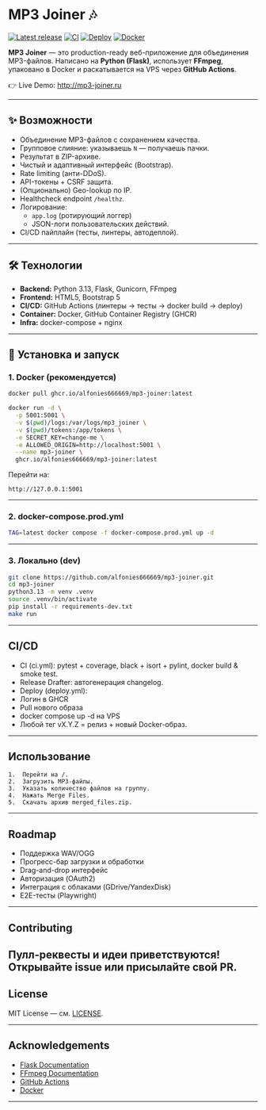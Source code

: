 # MP3 Joiner 🎶

[![Latest release](https://img.shields.io/github/v/release/alfonies666669/mp3-joiner?sort=semver)](https://github.com/alfonies666669/mp3-joiner/releases)
[![CI](https://github.com/alfonies666669/mp3-joiner/actions/workflows/ci.yml/badge.svg)](https://github.com/alfonies666669/mp3-joiner/actions/workflows/ci.yml)
[![Deploy](https://github.com/alfonies666669/mp3-joiner/actions/workflows/deploy.yml/badge.svg)](https://github.com/alfonies666669/mp3-joiner/actions/workflows/deploy.yml)
[![Docker](https://img.shields.io/badge/docker-ghcr.io%2Falfonies666669%2Fmp3--joiner-blue)](https://github.com/alfonies666669/mp3-joiner/pkgs/container/mp3-joiner)

**MP3 Joiner** — это production-ready веб-приложение для объединения MP3-файлов.
Написано на **Python (Flask)**, использует **FFmpeg**, упаковано в Docker и раскатывается на VPS через **GitHub Actions**.

👉 Live Demo: http://mp3-joiner.ru

---

## ✨ Возможности

- Объединение MP3-файлов с сохранением качества.
- Групповое слияние: указываешь `N` — получаешь пачки.
- Результат в ZIP-архиве.
- Чистый и адаптивный интерфейс (Bootstrap).
- Rate limiting (анти-DDoS).
- API-токены + CSRF защита.
- (Опционально) Geo-lookup по IP.
- Healthcheck endpoint `/healthz`.
- Логирование:
  - `app.log` (ротирующий логгер)
  - JSON-логи пользовательских действий.
- CI/CD пайплайн (тесты, линтеры, автодеплой).

---

## 🛠️ Технологии

- **Backend:** Python 3.13, Flask, Gunicorn, FFmpeg
- **Frontend:** HTML5, Bootstrap 5
- **CI/CD:** GitHub Actions (линтеры → тесты → docker build → deploy)
- **Container:** Docker, GitHub Container Registry (GHCR)
- **Infra:** docker-compose + nginx

---

## 🚀 Установка и запуск

### 1. Docker (рекомендуется)

```bash
docker pull ghcr.io/alfonies666669/mp3-joiner:latest

docker run -d \
  -p 5001:5001 \
  -v $(pwd)/logs:/var/logs/mp3_joiner \
  -v $(pwd)/tokens:/app/tokens \
  -e SECRET_KEY=change-me \
  -e ALLOWED_ORIGIN=http://localhost:5001 \
  --name mp3-joiner \
  ghcr.io/alfonies666669/mp3-joiner:latest
```
Перейти на:
   ```
   http://127.0.0.1:5001
   ```

---
### 2. docker-compose.prod.yml
```bash
TAG=latest docker compose -f docker-compose.prod.yml up -d
```

---
### 3. Локально (dev)
```bash
git clone https://github.com/alfonies666669/mp3-joiner.git
cd mp3-joiner
python3.13 -m venv .venv
source .venv/bin/activate
pip install -r requirements-dev.txt
make run
```

---
## CI/CD
- CI (ci.yml): pytest + coverage, black + isort + pylint, docker build & smoke test.
- Release Drafter: автогенерация changelog.
- Deploy (deploy.yml):
- Логин в GHCR
- Pull нового образа
- docker compose up -d на VPS
- Любой тег vX.Y.Z = релиз + новый Docker-образ.
---
## Использование

	1.	Перейти на /.
	2.	Загрузить MP3-файлы.
	3.	Указать количество файлов на группу.
	4.	Нажать Merge Files.
	5.	Скачать архив merged_files.zip.

---

## Roadmap

-	Поддержка WAV/OGG
-	Прогресс-бар загрузки и обработки
-	Drag-and-drop интерфейс
-	Авторизация (OAuth2)
-	Интеграция с облаками (GDrive/YandexDisk)
-	E2E-тесты (Playwright)

---

## Contributing

Пулл-реквесты и идеи приветствуются!
Открывайте issue или присылайте свой PR.
---

## License

MIT License — см. [LICENSE](LICENSE).

---

## Acknowledgements

- [Flask Documentation](https://flask.palletsprojects.com/)
- [FFmpeg Documentation](https://ffmpeg.org/documentation.html)
- [GitHub Actions](https://docs.github.com/en/actions)
- [Docker](https://docs.docker.com/)

---
